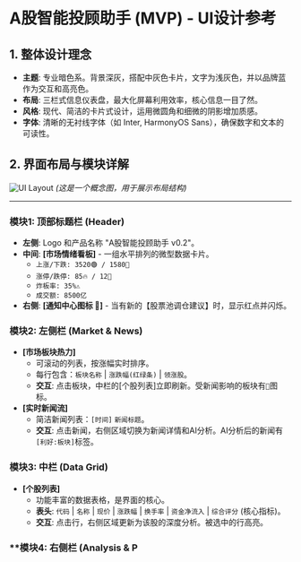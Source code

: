 # A股智能投顾助手 (MVP) - UI设计参考

## 1. 整体设计理念
*   **主题**: 专业暗色系。背景深灰，搭配中灰色卡片，文字为浅灰色，并以品牌蓝作为交互和高亮色。
*   **布局**: 三栏式信息仪表盘，最大化屏幕利用效率，核心信息一目了然。
*   **风格**: 现代、简洁的卡片式设计，运用微圆角和细微的阴影增加质感。
*   **字体**: 清晰的无衬线字体（如 Inter, HarmonyOS Sans），确保数字和文本的可读性。

## 2. 界面布局与模块详解

![UI Layout](https://i.imgur.com/83p8h9G.png)
*(这是一个概念图，用于展示布局结构)*

---

### **模块1: 顶部标题栏 (Header)**
*   **左侧**: Logo 和产品名称 "A股智能投顾助手 v0.2"。
*   **中间**: **[市场情绪看板]** - 一组水平排列的微型数据卡片。
    *   `上涨/下跌: 3520🟢 / 1580🔴`
    *   `涨停/跌停: 85🔥 / 12🧊`
    *   `炸板率: 35%⚠️`
    *   `成交额: 8500亿`
*   **右侧**: **[通知中心图标 🔔]** - 当有新的【股票池调仓建议】时，显示红点并闪烁。

### **模块2: 左侧栏 (Market & News)**
*   **[市场板块热力]**
    *   可滚动的列表，按涨幅实时排序。
    *   每行包含：`板块名称` | `涨跌幅(红绿条)` | `领涨股`。
    *   **交互**: 点击板块，中栏的[个股列表]立即刷新。受新闻影响的板块有`📰`图标。
*   **[实时新闻流]**
    *   简洁新闻列表：`[时间]` `新闻标题`。
    *   **交互**: 点击新闻，右侧区域切换为新闻详情和AI分析。AI分析后的新闻有`[利好:板块]`标签。

### **模块3: 中栏 (Data Grid)**
*   **[个股列表]**
    *   功能丰富的数据表格，是界面的核心。
    *   **表头**: `代码` | `名称` | `现价` | `涨跌幅` | `换手率` | `资金净流入` | `综合评分` (核心指标)。
    *   **交互**: 点击行，右侧区域更新为该股的深度分析。被选中的行高亮。

### **模块4: 右侧栏 (Analysis & P